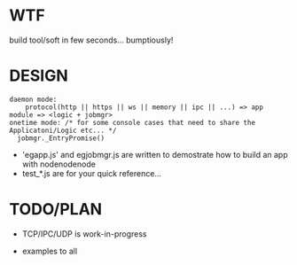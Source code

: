 # WTF

build tool/soft in few seconds... bumptiously!

# DESIGN

```
daemon mode:
	protocol(http || https || ws || memory || ipc || ...) => app module => <logic + jobmgr>
onetime mode: /* for some console cases that need to share the Applicatoni/Logic etc... */
  jobmgr._EntryPromise()
```

* 'egapp.js' and egjobmgr.js are written to demostrate how to build an app with nodenodenode
* test_*.js are for your quick reference...


# TODO/PLAN

* TCP/IPC/UDP is work-in-progress

* examples to all
